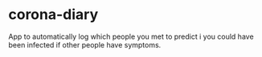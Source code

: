 # corona-diary
App to automatically log which people you met to predict i you could have been infected if other people have symptoms.
